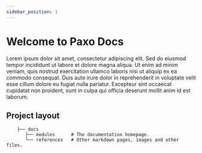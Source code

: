 ```yaml
---
sidebar_position: 1
---
```


# Welcome to Paxo Docs

Lorem ipsum dolor sit amet, consectetur adipiscing elit. Sed do eiusmod tempor incididunt ut labore et dolore magna aliqua. Ut enim ad minim veniam, quis nostrud exercitation ullamco laboris nisi ut aliquip ex ea commodo consequat. Duis aute irure dolor in reprehenderit in voluptate velit esse cillum dolore eu fugiat nulla pariatur. Excepteur sint occaecat cupidatat non proident, sunt in culpa qui officia deserunt mollit anim id est laborum.

## Project layout
```
    ├── docs 
       ├── modules      # The documentation homepage.
       └── references   # Other markdown pages, images and other files. 
```